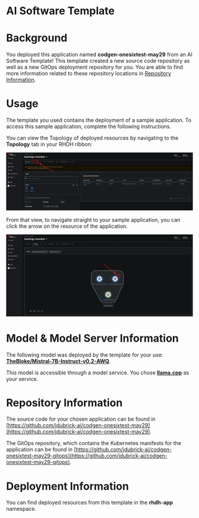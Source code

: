 # AI Software Template

# Background

You deployed this application named **codgen-onesixtest-may29** from an AI Software Template! This template created a new source code repository as well as a new GitOps deployment repository for you. You are able to find more information related to these repository locations in [Repository Information](#repository-information).

# Usage

The template you used contains the deployment of a sample application. To access this sample application, complete the following instructions.

You can view the Topology of deployed resources by navigating to the **Topology** tab in your RHDH ribbon:

![Topology Ribbon](./images/topology-ribbon.png)

From that view, to navigate straight to your sample application, you can click the arrow on the resource of the application.

![Topology View Application Link](./images/topology-app-link.png)

# Model & Model Server Information
The following model was deployed by the template for your use: **[TheBloke/Mistral-7B-Instruct-v0.2-AWQ](https://huggingface.co/TheBloke/Mistral-7B-Instruct-v0.2-AWQ)**.

This model is accessible through a model service. You chose **[llama.cpp]( https://github.com/redhat-ai-dev/developer-images/tree/main/model-servers/llamacpp_python/0.3.8)** as your service.

# Repository Information

The source code for your chosen application can be found in [https://github.com/jdubrick-ai/codgen-onesixtest-may29](https://github.com/jdubrick-ai/codgen-onesixtest-may29).

The GitOps repository, which contains the Kubernetes manifests for the application can be found in 
[https://github.com/jdubrick-ai/codgen-onesixtest-may29-gitops](https://github.com/jdubrick-ai/codgen-onesixtest-may29-gitops). 

# Deployment Information

You can find deployed resources from this template in the **rhdh-app** namespace.
